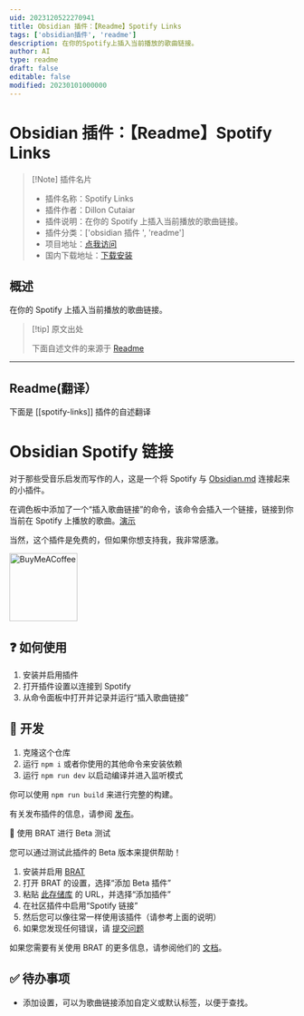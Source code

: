 ```yaml
---
uid: 2023120522270941
title: Obsidian 插件：【Readme】Spotify Links
tags: ['obsidian插件', 'readme']
description: 在你的Spotify上插入当前播放的歌曲链接。
author: AI
type: readme
draft: false
editable: false
modified: 20230101000000
---
```


# Obsidian 插件：【Readme】Spotify Links

> [!Note] 插件名片
> - 插件名称：Spotify Links
> - 插件作者：Dillon Cutaiar
> - 插件说明：在你的 Spotify 上插入当前播放的歌曲链接。
> - 插件分类：['obsidian 插件 ', 'readme']
> - 项目地址：[点我访问](https://github.com/cutaiar/obsidian-spotify-links)
> - 国内下载地址：[下载安装](https://pkmer.cn/products/plugin/pluginMarket/?spotify-links)

## 概述

在你的 Spotify 上插入当前播放的歌曲链接。

> [!tip] 原文出处
>
>下面自述文件的来源于 [Readme](https://ghproxy.net/https://raw.githubusercontent.com/Cutaiar/obsidian-spotify-links/master/README.md)
>

---

## Readme(翻译）

下面是 [[spotify-links]] 插件的自述翻译

# Obsidian Spotify 链接

对于那些受音乐启发而写作的人，这是一个将 Spotify 与 [Obsidian.md](https://obsidian.md/) 连接起来的小插件。

在调色板中添加了一个“插入歌曲链接”的命令，该命令会插入一个链接，链接到你当前在 Spotify 上播放的歌曲。[演示](https://www.youtube.com/watch?v=Qzs3ssqKk2Y)

当然，这个插件是免费的，但如果你想支持我，我非常感激。

[<img src="https://cdn.buymeacoffee.com/buttons/v2/default-yellow.png" alt="BuyMeACoffee" width="120">](https://www.buymeacoffee.com/cutaiar)

## ❓ 如何使用

1. 安装并启用插件
2. 打开插件设置以连接到 Spotify
3. 从命令面板中打开并记录并运行“插入歌曲链接”

## 🔨 开发

1. 克隆这个仓库
2. 运行 `npm i` 或者你使用的其他命令来安装依赖
3. 运行 `npm run dev` 以启动编译并进入监听模式

你可以使用 `npm run build` 来进行完整的构建。

有关发布插件的信息，请参阅 [发布](./Releasing.md)。

👶 使用 BRAT 进行 Beta 测试

您可以通过测试此插件的 Beta 版本来提供帮助！

1. 安装并启用 [BRAT](https://github.com/TfTHacker/obsidian42-brat)
2. 打开 BRAT 的设置，选择“添加 Beta 插件”
3. 粘贴 [此存储库](https://github.com/Cutaiar/obsidian-spotify-links) 的 URL，并选择“添加插件”
4. 在社区插件中启用“Spotify 链接”
5. 然后您可以像往常一样使用该插件（请参考上面的说明）
6. 如果您发现任何错误，请 [提交问题](https://github.com/Cutaiar/obsidian-spotify-links/issues/new)

如果您需要有关使用 BRAT 的更多信息，请参阅他们的 [文档](https://tfthacker.com/Obsidian+Plugins+by+TfTHacker/BRAT+-+Beta+Reviewer's+Auto-update+Tool/Quick+guide+for+using+BRAT)。

## ✅ 待办事项

- 添加设置，可以为歌曲链接添加自定义或默认标签，以便于查找。



